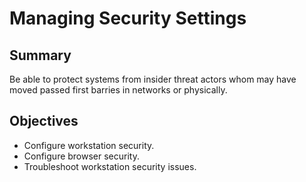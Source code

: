 # Managing Security Settings

## Summary

Be able to protect systems from insider threat actors whom may have moved passed first barries in networks or physically.


## Objectives

- Configure workstation security.
- Configure browser security.
- Troubleshoot workstation security issues.